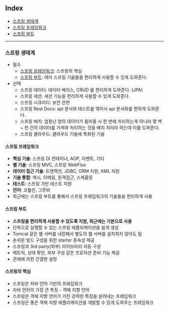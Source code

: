 ## Index

- [스프링 생태계](#스프링-생태계)
- [스프링 프레임워크](#스프링-프레임워크)
- [스프링 부트](#스프링-부트)

---

### 스프링 생태계

- 필수
    - [스프링 프레임워크](#스프링-프레임워크): 스프링의 핵심
    - [스프링 부트](#스프링-부트): 여러 스프링 기술들을 편리하게 사용할 수 있게 도와준다.
- 선택
    - 스프링 데이터: 데이터 베이스, CRUD 를 편리하게 도와준다. (JPA)
    - 스프링 세션: 세션 기능을 편리하게 사용할 수 있게 도와준다.
    - 스프링 시큐리티: 보안 관련
    - 스프링 Rest Docs: api 문서와 테스트를 엮어서 api 문서화를 편하게 도와준다.
    - 스프링 배치: 엄청난 양의 데이터가 들어올 시 한 번에 처리하는게 아니라 몇 백 ~ 천 건의 데이터를 가져와 처리하는 것을 배치 처리라 하는데 이를 도와준다. 
    - 스프링 클라우드: 클라우드 기술에 특화된 기술

#### 스프링 프레임워크
- **핵심 기술**: 스프링 DI 컨테이너, AOP, 이벤트, 기타
- **웹 기술**: 스프링 MVC, 스프링 WebFlux
- **데이터 접근 기술**: 트랜잭션, JDBC, ORM 지원, XML 지원
- **기술 통합**: 캐시, 이메일, 원격접근, 스케줄링
- **테스트**: 스프링 기반 테스트 지원
- **언어**: 코틀린, 그루비
- 최근에는 스프링 부트를 통해서 스프링 프레임워크의 기술들을 편리하게 사용

#### 스프링 부트
- **스프링을 편리하게 사용할 수 있도록 지원, 최근에는 기본으로 사용**
- 단독으로 실행할 수 있는 스프링 애플리케이션을 쉽게 생성
- Tomcat 같은 웹 서버를 내장해서 별도의 웹 서버를 설치하지 않아도 됨
- 손쉬운 빌드 구성을 위한 starter 종속성 제공
- 스프링과 3rd party(외부) 라이브러리 자동 구성
- 메트릭, 상태 확인, 외부 구성 같은 프로덕션 준비 기능 제공
- 관례에 의한 간결한 설정

#### 스프링의 핵심
- 스프링은 자바 언어 기반의 프레임워크
- 자바 언어의 가장 큰 특징 - 객체 지향 언어
- 스프링은 객체 지향 언어가 가진 강력한 특징을 살려내는 프레임워크
- 스프링은 좋은 객체 지향 애플리케이션을 개발할 수 있게 도와주는 프레임워크